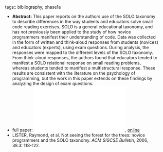 tags:: bibliography, phase1a

- **Abstract:** This paper reports on the authors use of the SOLO taxonomy to describe differences in the way students and educators solve small code reading exercises. SOLO is a general educational taxonomy, and has not previously been applied to the study of how novice programmers manifest their understanding of code. Data was collected in the form of written and think-aloud responses from students (novices) and educators (experts), using exam questions. During analysis, the responses were mapped to the different levels of the SOLO taxonomy. From think-aloud responses, the authors found that educators tended to manifest a SOLO relational response on small reading problems, whereas students tended to manifest a multistructural response. These results are consistent with the literature on the psychology of programming, but the work in this paper extends on these findings by analyzing the design of exam questions.
- full paper: ![local copy](../assets/solo-forest-trees_1676973017879_0.pdf), [online](https://opus.lib.uts.edu.au/bitstream/10453/4043/3/2006005056.pdf)
- LISTER, Raymond, et al. Not seeing the forest for the trees: novice programmers and the SOLO taxonomy. *ACM SIGCSE Bulletin*, 2006, 38.3: 118-122.